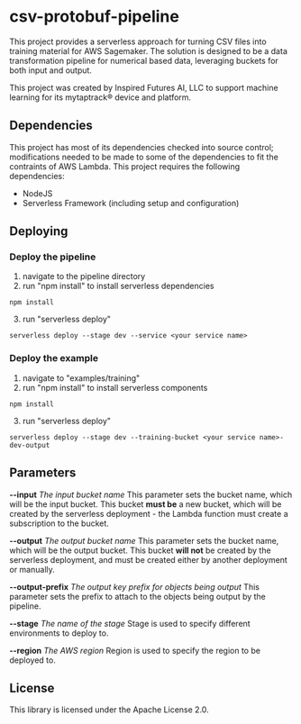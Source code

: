 # csv-protobuf-pipeline

This project provides a serverless approach for turning CSV files into training material for AWS Sagemaker. The solution is designed to be a data transformation pipeline for numerical based data, leveraging buckets for both input and output.

This project was created by Inspired Futures AI, LLC to support machine learning for its mytaptrack® device and platform.

## Dependencies

This project has most of its dependencies checked into source control; modifications needed to be made to some of the dependencies to fit the contraints of AWS Lambda. This project requires the following dependencies:

- NodeJS
- Serverless Framework (including setup and configuration)

## Deploying

### Deploy the pipeline
1. navigate to the pipeline directory
2. run "npm install" to install serverless dependencies
```
npm install
```
3. run "serverless deploy"
```
serverless deploy --stage dev --service <your service name>
```

### Deploy the example
1. navigate to "examples/training"
2. run "npm install" to install serverless components
```
npm install
```
3. run "serverless deploy"
```
serverless deploy --stage dev --training-bucket <your service name>-dev-output
```

## Parameters

**--input** *The input bucket name*
This parameter sets the bucket name, which will be the input bucket. This bucket **must be** a new bucket, which will be created by the serverless deployment - the Lambda function must create a subscription to the bucket.

**--output** *The output bucket name*
This parameter sets the bucket name, which will be the output bucket. This bucket **will not** be created by the serverless deployment, and must be created either by another deployment or manually.

**--output-prefix** *The output key prefix for objects being output*
This parameter sets the prefix to attach to the objects being output by the pipeline.

**--stage** *The name of the stage*
Stage is used to specify different environments to deploy to.

**--region** *The AWS region*
Region is used to specify the region to be deployed to.

## License
This library is licensed under the Apache License 2.0.